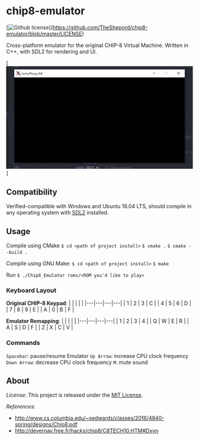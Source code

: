 # chip8-emulator
[![Github license](https://img.shields.io/github/license/mashape/apistatus.svg?style=flat-square)]\(https://github.com/TheShepord/chip8-emulator/blob/master/LICENSE)

Cross-platform emulator for the original CHIP-8 Virtual Machine. Written in C++, with SDL2 for rendering and UI.

[![Playing pong! Yes, the flickering is characteristic of the CHIP-8 but can be reduced by increasing clock cyles, press up-arrow to do so.](https://github.com/TheShepord/chip8-emulator/blob/master/docs/images/playing-pong.gif)]

## Compatibility
Verified-compatible with Windows and Ubuntu 18.04 LTS, should compile in any operating system with [SDL2](https://www.libsdl.org/download-2.0.php) installed.

## Usage

Compile using CMake
`$ cd <path of project install>`
`$ cmake .`
`$ cmake --build .`

Compile using GNU Make:
`$ cd <path of project install>`
`$ make`

Run
`$ ./Chip8_Emulator roms/<ROM you'd like to play>`

### Keyboard Layout

**Original CHIP-8 Keypad**:
|   |   |   |   |
|---|---|---|---|
| 1 | 2 | 3 | C |
| 4 | 5 | 6 | D |
| 7 | 8 | 9 | E |
| A | 0 | B | F |

**Emulator Remapping**:
|   |   |   |   |
|---|---|---|---|
| 1 | 2 | 3 | 4 |
| Q | W | E | R |
| A | S | D | F |
| Z | X | C | V |

### Commands
`Spacebar`: pause/resume Emulator
`Up Arrow`: increase CPU clock frequency
`Down Arrow`: decrease CPU clock frequency
`M`: mute sound


## About

*License*: This project is released under the [MIT License](https://github.com/TheShepord/chip8-emulator/blob/master/LICENSE).

*References*:
- http://www.cs.columbia.edu/~sedwards/classes/2016/4840-spring/designs/Chip8.pdf
- http://devernay.free.fr/hacks/chip8/C8TECH10.HTM#Dxyn